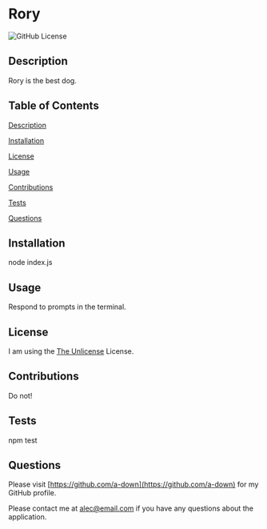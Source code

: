 # Rory

![GitHub License](https://img.shields.io/badge/license-Unlicense-blue.svg)
## Description
Rory is the best dog.

## Table of Contents 
[Description](#description)
 
[Installation](#installation)
 
[License](#license)
 
[Usage](#usage)
 
[Contributions](#contributions)
 
[Tests](#tests)
 
[Questions](#questions)

## Installation
node index.js

## Usage
Respond to prompts in the terminal.

## License
I am using the [The Unlicense](http://unlicense.org/) License.
## Contributions
Do not!

## Tests
npm test

## Questions
Please visit [https://github.com/a-down](https://github.com/a-down) for my GitHub profile.
    
Please contact me at [alec@email.com](alec@email.com) if you have any questions about the application.
